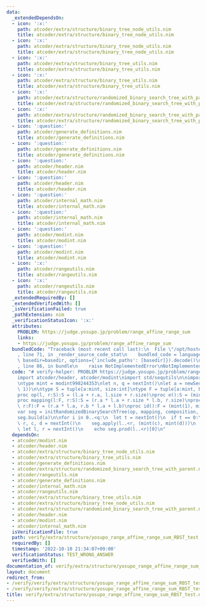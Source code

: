 ```yaml
---
data:
  _extendedDependsOn:
  - icon: ':x:'
    path: atcoder/extra/structure/binary_tree_node_utils.nim
    title: atcoder/extra/structure/binary_tree_node_utils.nim
  - icon: ':x:'
    path: atcoder/extra/structure/binary_tree_node_utils.nim
    title: atcoder/extra/structure/binary_tree_node_utils.nim
  - icon: ':x:'
    path: atcoder/extra/structure/binary_tree_utils.nim
    title: atcoder/extra/structure/binary_tree_utils.nim
  - icon: ':x:'
    path: atcoder/extra/structure/binary_tree_utils.nim
    title: atcoder/extra/structure/binary_tree_utils.nim
  - icon: ':x:'
    path: atcoder/extra/structure/randomized_binary_search_tree_with_parent.nim
    title: atcoder/extra/structure/randomized_binary_search_tree_with_parent.nim
  - icon: ':x:'
    path: atcoder/extra/structure/randomized_binary_search_tree_with_parent.nim
    title: atcoder/extra/structure/randomized_binary_search_tree_with_parent.nim
  - icon: ':question:'
    path: atcoder/generate_definitions.nim
    title: atcoder/generate_definitions.nim
  - icon: ':question:'
    path: atcoder/generate_definitions.nim
    title: atcoder/generate_definitions.nim
  - icon: ':question:'
    path: atcoder/header.nim
    title: atcoder/header.nim
  - icon: ':question:'
    path: atcoder/header.nim
    title: atcoder/header.nim
  - icon: ':question:'
    path: atcoder/internal_math.nim
    title: atcoder/internal_math.nim
  - icon: ':question:'
    path: atcoder/internal_math.nim
    title: atcoder/internal_math.nim
  - icon: ':question:'
    path: atcoder/modint.nim
    title: atcoder/modint.nim
  - icon: ':question:'
    path: atcoder/modint.nim
    title: atcoder/modint.nim
  - icon: ':x:'
    path: atcoder/rangeutils.nim
    title: atcoder/rangeutils.nim
  - icon: ':x:'
    path: atcoder/rangeutils.nim
    title: atcoder/rangeutils.nim
  _extendedRequiredBy: []
  _extendedVerifiedWith: []
  _isVerificationFailed: true
  _pathExtension: nim
  _verificationStatusIcon: ':x:'
  attributes:
    PROBLEM: https://judge.yosupo.jp/problem/range_affine_range_sum
    links:
    - https://judge.yosupo.jp/problem/range_affine_range_sum
  bundledCode: "Traceback (most recent call last):\n  File \"/opt/hostedtoolcache/Python/3.10.7/x64/lib/python3.10/site-packages/onlinejudge_verify/documentation/build.py\"\
    , line 71, in _render_source_code_stat\n    bundled_code = language.bundle(stat.path,\
    \ basedir=basedir, options={'include_paths': [basedir]}).decode()\n  File \"/opt/hostedtoolcache/Python/3.10.7/x64/lib/python3.10/site-packages/onlinejudge_verify/languages/nim.py\"\
    , line 86, in bundle\n    raise NotImplementedError\nNotImplementedError\n"
  code: "# verify-helper: PROBLEM https://judge.yosupo.jp/problem/range_affine_range_sum\n\
    import atcoder/header, atcoder/modint\nimport std/sequtils\n\nimport atcoder/extra/structure/randomized_binary_search_tree_with_parent\n\
    \ntype mint = modint998244353\nlet n, q = nextInt()\nlet a = newSeqWith(n, (mint(nextInt()),\
    \ 1))\n\ntype S = tuple[a:mint, size:int]\ntype F = tuple[a:mint, b:mint]\n\n\
    proc op(l, r:S):S = (l.a + r.a, l.size + r.size)\nproc e():S = (mint(0), 0)\n\
    proc mapping(l:F, r:S):S = (r.a * l.a + r.size * l.b, r.size)\nproc composition(l,\
    \ r:F):F = (r.a * l.a, r.b * l.a + l.b)\nproc id():F = (mint(1), mint(0))\n\n\
    var seg = initRandomizedBinarySearchTree(op, mapping, composition, e(), id())\n\
    seg.build(a)\n\nfor i in 0..<q:\n  let t = nextInt()\n  if t == 0:\n    let l,\
    \ r, c, d = nextInt()\n    seg.apply(l..<r, (mint(c), mint(d)))\n  else:\n   \
    \ let l, r = nextInt()\n    echo seg.prod(l..<r)[0]\n"
  dependsOn:
  - atcoder/modint.nim
  - atcoder/header.nim
  - atcoder/extra/structure/binary_tree_node_utils.nim
  - atcoder/extra/structure/binary_tree_utils.nim
  - atcoder/generate_definitions.nim
  - atcoder/extra/structure/randomized_binary_search_tree_with_parent.nim
  - atcoder/rangeutils.nim
  - atcoder/generate_definitions.nim
  - atcoder/internal_math.nim
  - atcoder/rangeutils.nim
  - atcoder/extra/structure/binary_tree_utils.nim
  - atcoder/extra/structure/binary_tree_node_utils.nim
  - atcoder/extra/structure/randomized_binary_search_tree_with_parent.nim
  - atcoder/header.nim
  - atcoder/modint.nim
  - atcoder/internal_math.nim
  isVerificationFile: true
  path: verify/extra/structure/yosupo_range_affine_range_sum_RBST_test.nim
  requiredBy: []
  timestamp: '2022-10-10 21:34:07+09:00'
  verificationStatus: TEST_WRONG_ANSWER
  verifiedWith: []
documentation_of: verify/extra/structure/yosupo_range_affine_range_sum_RBST_test.nim
layout: document
redirect_from:
- /verify/verify/extra/structure/yosupo_range_affine_range_sum_RBST_test.nim
- /verify/verify/extra/structure/yosupo_range_affine_range_sum_RBST_test.nim.html
title: verify/extra/structure/yosupo_range_affine_range_sum_RBST_test.nim
---
```

